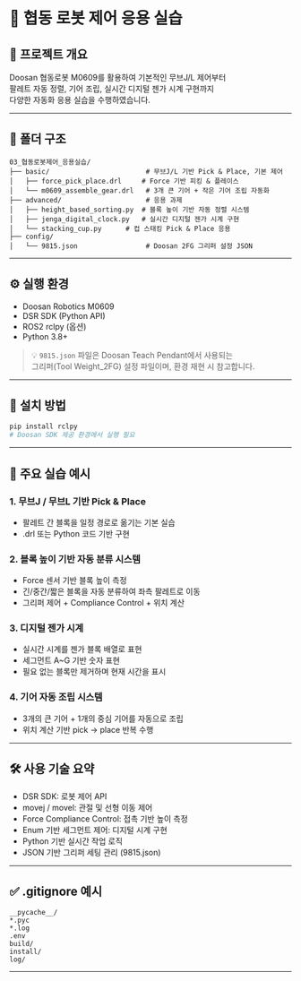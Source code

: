 # 🤖 협동 로봇 제어 응용 실습

## 📂 프로젝트 개요

Doosan 협동로봇 M0609를 활용하여 기본적인 무브J/L 제어부터  
팔레트 자동 정렬, 기어 조립, 실시간 디지털 젠가 시계 구현까지  
다양한 자동화 응용 실습을 수행하였습니다.

---

## 📁 폴더 구조

```
03_협동로봇제어_응용실습/
├── basic/                        # 무브J/L 기반 Pick & Place, 기본 제어
│   ├── force_pick_place.drl     # Force 기반 피킹 & 플레이스
│   └── m0609_assemble_gear.drl   # 3개 큰 기어 + 작은 기어 조립 자동화
├── advanced/                     # 응용 과제
│   ├── height_based_sorting.py  # 블록 높이 기반 자동 정렬 시스템
│   ├── jenga_digital_clock.py   # 실시간 디지털 젠가 시계 구현
│   └── stacking_cup.py      # 컵 스태킹 Pick & Place 응용
├── config/
│   └── 9815.json                 # Doosan 2FG 그리퍼 설정 JSON
```

---

## ⚙️ 실행 환경

- Doosan Robotics M0609
- DSR SDK (Python API)
- ROS2 rclpy (옵션)
- Python 3.8+

> 💡 `9815.json` 파일은 Doosan Teach Pendant에서 사용되는  
그리퍼(Tool Weight_2FG) 설정 파일이며, 환경 재현 시 참고합니다.

---

## 🔧 설치 방법

```bash
pip install rclpy
# Doosan SDK 제공 환경에서 실행 필요
```

---

## 🚀 주요 실습 예시

### 1. 무브J / 무브L 기반 Pick & Place
- 팔레트 간 블록을 일정 경로로 옮기는 기본 실습
- .drl 또는 Python 코드 기반 구현

### 2. 블록 높이 기반 자동 분류 시스템
- Force 센서 기반 블록 높이 측정
- 긴/중간/짧은 블록을 자동 분류하여 좌측 팔레트로 이동
- 그리퍼 제어 + Compliance Control + 위치 계산

### 3. 디지털 젠가 시계
- 실시간 시계를 젠가 블록 배열로 표현
- 세그먼트 A~G 기반 숫자 표현
- 필요 없는 블록만 제거하며 현재 시간을 표시

### 4. 기어 자동 조립 시스템
- 3개의 큰 기어 + 1개의 중심 기어를 자동으로 조립
- 위치 계산 기반 pick → place 반복 수행

---

## 🛠 사용 기술 요약

- DSR SDK: 로봇 제어 API
- movej / movel: 관절 및 선형 이동 제어
- Force Compliance Control: 접촉 기반 높이 측정
- Enum 기반 세그먼트 제어: 디지털 시계 구현
- Python 기반 실시간 작업 로직
- JSON 기반 그리퍼 세팅 관리 (9815.json)

---

## ✅ .gitignore 예시

```
__pycache__/
*.pyc
*.log
.env
build/
install/
log/
```
---
